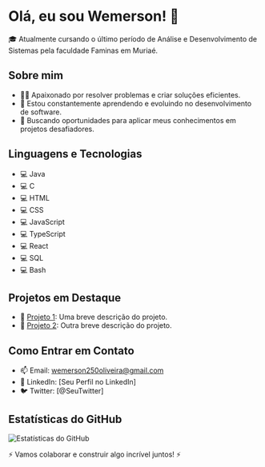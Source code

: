 # Olá, eu sou Wemerson! 👋

🎓 Atualmente cursando o último período de Análise e Desenvolvimento de Sistemas pela faculdade Faminas em Muriaé.

## Sobre mim

- 👨‍💻 Apaixonado por resolver problemas e criar soluções eficientes.
- 🌱 Estou constantemente aprendendo e evoluindo no desenvolvimento de software.
- 🚀 Buscando oportunidades para aplicar meus conhecimentos em projetos desafiadores.

## Linguagens e Tecnologias

- 💻 Java
- 💻 C
- 💻 HTML
- 💻 CSS
- 💻 JavaScript
- 💻 TypeScript
- 💻 React
- 💻 SQL
- 💻 Bash

## Projetos em Destaque

- 🔗 [Projeto 1](link_do_projeto_1): Uma breve descrição do projeto.
- 🔗 [Projeto 2](link_do_projeto_2): Outra breve descrição do projeto.

## Como Entrar em Contato

- 📫 Email: wemerson250oliveira@gmail.com
- 🔗 LinkedIn: [Seu Perfil no LinkedIn]
- 🐦 Twitter: [@SeuTwitter]

## Estatísticas do GitHub

![Estatísticas do GitHub](https://github-readme-stats.vercel.app/api?username=seu_usuario&show_icons=true&theme=dark)

⚡️ Vamos colaborar e construir algo incrível juntos! ⚡️
